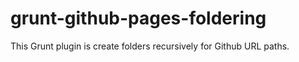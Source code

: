 grunt-github-pages-foldering
============================

This Grunt plugin is create folders recursively for Github URL paths.
